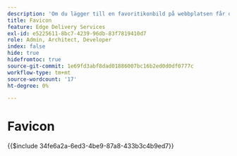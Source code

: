 ```yaml
---
description: 'Om du lägger till en favoritikonbild på webbplatsen får den ett professionellt utseende i besökarens webbläsare:'
title: Favicon
feature: Edge Delivery Services
exl-id: e5225611-8bc7-4239-96db-83f7819410d7
role: Admin, Architect, Developer
index: false
hide: true
hidefromtoc: true
source-git-commit: 1e69fd3abf8dad01886007bc16b2ed0d0df0777c
workflow-type: tm+mt
source-wordcount: '17'
ht-degree: 0%

---
```


# Favicon

{{$include 34fe6a2a-6ed3-4be9-87a8-433b3c4b9ed7}}
